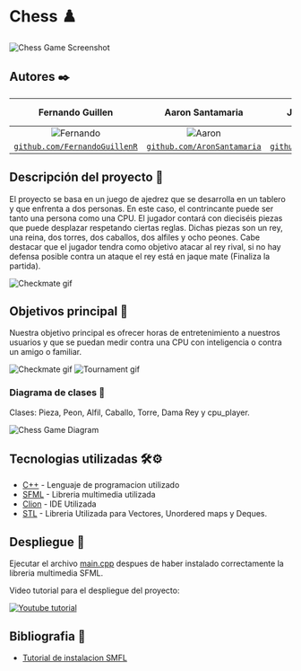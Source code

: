# Chess ♟️

![Chess Game Screenshot](https://github.com/CS1103/proyecto-final-grupo_juego_ajedrez/blob/main/images/IMG1.PNG)

 
## Autores ✒️
| <a target="_blank">**Fernando Guillen**</a> | <a target="_blank">**Aaron Santamaria**</a> | <a target="_blank">**Julian Mujica**</a> |<a target="_blank">**Renzo Fernandez**</a> |
| :---: | :---:| :---:| :---:|
| ![Fernando](https://avatars.githubusercontent.com/u/66321787) | ![Aaron](https://avatars.githubusercontent.com/u/83294705?v=3&s=150) | ![Julian](https://avatars.githubusercontent.com/u/63757024?v=3&s=150) | ![Renzo](https://m.media-amazon.com/images/I/51nX7PBmzIL._SS500_.jpg) |
| <a href="https://github.com/FernandoGuillenR" target="_blank">`github.com/FernandoGuillenR`</a> | <a href="https://github.com/AronSantamaria" target="_blank">`github.com/AronSantamaria`</a> | <a href="https://github.com/julianmgm" target="_blank">`github.com/julianmgm`</a> |<a href="https://github.com" target="_blank">`github.com`</a> |
 
 
## Descripción del proyecto 💬

El proyecto se basa en un juego de ajedrez que se desarrolla en un tablero y que enfrenta a dos personas. En este caso, el contrincante puede ser tanto una persona como una CPU. El jugador contará con dieciséis piezas que puede desplazar respetando ciertas reglas. Dichas piezas son un rey, una reina, dos torres, dos caballos, dos alfiles y ocho peones. Cabe destacar que el jugador tendra como objetivo atacar al rey rival, si no hay defensa posible contra un ataque el rey está en jaque mate (Finaliza la partida).


![Checkmate gif](https://github.com/CS1103/proyecto-final-grupo_juego_ajedrez/blob/main/images/CheckMate.gif)

## Objetivos principal 📜
 
Nuestra objetivo principal es ofrecer horas de entretenimiento a nuestros usuarios y que se puedan medir contra una CPU con inteligencia o contra un amigo o familiar.

![Checkmate gif](https://github.com/CS1103/proyecto-final-grupo_juego_ajedrez/blob/main/images/cpu.gif)
![Tournament gif](https://github.com/CS1103/proyecto-final-grupo_juego_ajedrez/blob/main/images/j8q4LA.gif)




### Diagrama de clases 🧩

Clases:
Pieza, Peon, Alfil, Caballo, Torre, Dama Rey y cpu_player.

![Chess Game Diagram](https://github.com/CS1103/proyecto-final-grupo_juego_ajedrez/blob/main/images/Diagrama.PNG)
 
## Tecnologias utilizadas 🛠️⚙️
 
* [C++](https://devdocs.io/cpp/) - Lenguaje de programacion utilizado
* [SFML](https://www.sfml-dev.org/index.php) - Libreria multimedia utilizada
* [Clion](https://www.jetbrains.com/es-es/clion/) - IDE Utilizada
* [STL](https://docs.microsoft.com/en-us/cpp/standard-library/cpp-standard-library-reference?view=msvc-160) - Libreria Utilizada para Vectores, Unordered maps y Deques.

 
 
## Despliegue 💨
 
Ejecutar el archivo [main.cpp](https://github.com/CS1103/proyecto-final-grupo_juego_ajedrez/blob/main/main.cpp) despues de haber instalado correctamente la libreria multimedia SFML.

Video tutorial para el despliegue del proyecto:

[![Youtube tutorial](https://img.youtube.com/vi/QQc5OdbEjRY/0.jpg)](https://www.youtube.com/watch?v=QQc5OdbEjRY)


## Bibliografia 📎

* [Tutorial de instalacion SMFL](https://www.youtube.com/watch?v=QQc5OdbEjRY) 

 


